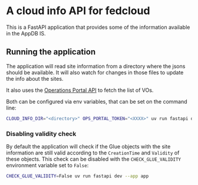 # A cloud info API for fedcloud

This is a FastAPI application that provides some of the information available in
the AppDB IS.

## Running the application

The application will read site information from a directory where the jsons
should be available. It will also watch for changes in those files to update the
info about the sites.

It also uses the
[Operations Portal API](https://gitlab.in2p3.fr/opsportal/sf3/-/wikis/API-documentation)
to fetch the list of VOs.

Both can be configured via env variables, that can be set on the command line:

```sh
CLOUD_INFO_DIR="<directory>" OPS_PORTAL_TOKEN="<XXXX>" uv run fastapi dev --app app
```

### Disabling validity check

By default the application will check if the Glue objects with the site
information are still valid according to the `CreationTime` and `Validity` of
these objects. This check can be disabled with the `CHECK_GLUE_VALIDITY`
environment variable set to `False`:

```sh
CHECK_GLUE_VALIDITY=False uv run fastapi dev --app app
```
